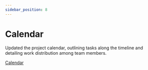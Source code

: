 ```yaml
---
sidebar_position: 8
---
```


# Calendar
Updated the project calendar, outlining tasks along the timeline and detailing work distribution among team members.

[Calendar](/files/calendar.pdf)